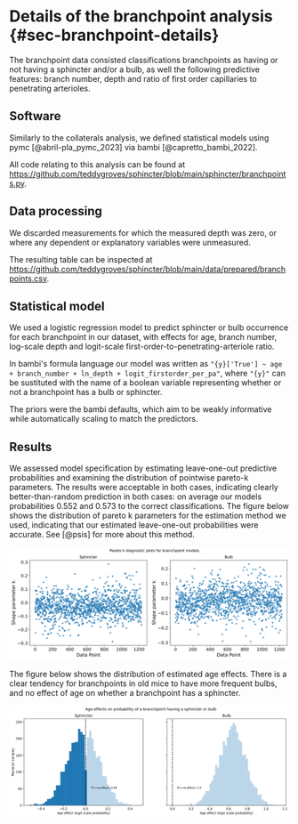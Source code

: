 # Details of the branchpoint analysis {#sec-branchpoint-details}

The branchpoint data consisted classifications branchpoints as having or not having a sphincter and/or a bulb, as well the following predictive features: branch number, depth and ratio of first order capillaries to penetrating arterioles.

## Software

Similarly to the collaterals analysis, we defined statistical models using pymc [@abril-pla_pymc_2023] via bambi [@capretto_bambi_2022].

All code relating to this analysis can be found at <https://github.com/teddygroves/sphincter/blob/main/sphincter/branchpoints.py>.

## Data processing

We discarded measurements for which the measured depth was zero, or where any dependent or explanatory variables were unmeasured.

The resulting table can be inspected at <https://github.com/teddygroves/sphincter/blob/main/data/prepared/branchpoints.csv>.

## Statistical model

We used a logistic regression model to predict sphincter or bulb occurrence for each branchpoint in our dataset, with effects for age, branch number, log-scale depth and logit-scale first-order-to-penetrating-arteriole ratio.

In bambi's formula language our model was written as `"{y}['True'] ~ age + branch_number + ln_depth + logit_firstorder_per_pa"`, where `"{y}"` can be sustituted with the name of a boolean variable representing whether or not a branchpoint has a bulb or sphincter.

The priors were the bambi defaults, which aim to be weakly informative while automatically scaling to match the predictors.

## Results

We assessed model specification by estimating leave-one-out predictive probabilities and examining the distribution of pointwise pareto-k parameters. The results were acceptable in both cases, indicating clearly better-than-random prediction in both cases: on average our models probabilities 0.552 and 0.573 to the correct classifications. The figure below shows the distribution of pareto k parameters for the estimation method we used, indicating that our estimated leave-one-out probabilities were accurate. See [@psis] for more about this method.

![](../plots/branchpoint-pareto-k.svg)

The figure below shows the distribution of estimated age effects. There is a clear tendency for branchpoints in old mice to have more frequent bulbs, and no effect of age on whether a branchpoint has a sphincter.

![](../plots/branchpoint-effects.svg)

